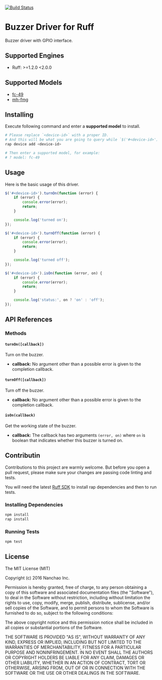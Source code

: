 [![Build Status](https://travis-ci.org/ruff-drivers/buzzer-gpio.svg)](https://travis-ci.org/ruff-drivers/buzzer-gpio)

# Buzzer Driver for Ruff

Buzzer driver with GPIO interface.

## Supported Engines

* Ruff: >=1.2.0 <2.0.0

## Supported Models

- [fc-49](https://rap.ruff.io/devices/fc-49)
- [mh-fmg](https://rap.ruff.io/devices/mh-fmg)

## Installing

Execute following command and enter a **supported model** to install.

```sh
# Please replace `<device-id>` with a proper ID.
# And this will be what you are going to query while `$('#<device-id>')`.
rap device add <device-id>

# Then enter a supported model, for example:
# ? model: fc-49
```

## Usage

Here is the basic usage of this driver.

```js
$('#<device-id>').turnOn(function (error) {
    if (error) {
        console.error(error);
        return;
    }

    console.log('turned on');
});

$('#<device-id>').turnOff(function (error) {
    if (error) {
        console.error(error);
        return;
    }

    console.log('turned off');
});

$('#<device-id>').isOn(function (error, on) {
    if (error) {
        console.error(error);
        return;
    }

    console.log('status:', on ? 'on' : 'off');
});
```

## API References

### Methods

#### `turnOn([callback])`

Turn on the buzzer.

- **callback:** No argument other than a possible error is given to the completion callback.

#### `turnOff([callback])`

Turn off the buzzer.

- **callback:** No argument other than a possible error is given to the completion callback.

#### `isOn(callback)`

Get the working state of the buzzer.

- **callback:** The callback has two arguments `(error, on)` where `on` is boolean that indicates whether this buzzer is turned on.

## Contributin

Contributions to this project are warmly welcome. But before you open a pull request, please make sure your changes are passing code linting and tests.

You will need the latest [Ruff SDK](https://ruff.io/) to install rap dependencies and then to run tests.

### Installing Dependencies

```sh
npm install
rap install
```

### Running Tests

```sh
npm test
```

## License

The MIT License (MIT)

Copyright (c) 2016 Nanchao Inc.

Permission is hereby granted, free of charge, to any person obtaining a copy of this software and associated documentation files (the "Software"), to deal in the Software without restriction, including without limitation the rights to use, copy, modify, merge, publish, distribute, sublicense, and/or sell copies of the Software, and to permit persons to whom the Software is furnished to do so, subject to the following conditions:

The above copyright notice and this permission notice shall be included in all copies or substantial portions of the Software.

THE SOFTWARE IS PROVIDED "AS IS", WITHOUT WARRANTY OF ANY KIND, EXPRESS OR IMPLIED, INCLUDING BUT NOT LIMITED TO THE WARRANTIES OF MERCHANTABILITY, FITNESS FOR A PARTICULAR PURPOSE AND NONINFRINGEMENT. IN NO EVENT SHALL THE AUTHORS OR COPYRIGHT HOLDERS BE LIABLE FOR ANY CLAIM, DAMAGES OR OTHER LIABILITY, WHETHER IN AN ACTION OF CONTRACT, TORT OR OTHERWISE, ARISING FROM, OUT OF OR IN CONNECTION WITH THE SOFTWARE OR THE USE OR OTHER DEALINGS IN THE SOFTWARE.
